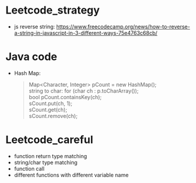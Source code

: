 # Leetcode_strategy
- js reverse string: https://www.freecodecamp.org/news/how-to-reverse-a-string-in-javascript-in-3-different-ways-75e4763c68cb/

# Java code 
- Hash Map:
  > Map<Character, Integer> pCount = new HashMap();        
  > string to char: for (char ch : p.toCharArray());      
  > bool pCount.containsKey(ch);   
  > sCount.put(ch, 1);      
  > sCount.get(ch);      
  > sCount.remove(ch);     

# Leetcode_careful
- function return type matching
- string/char type matching
- function call
- different functions with different variable name
